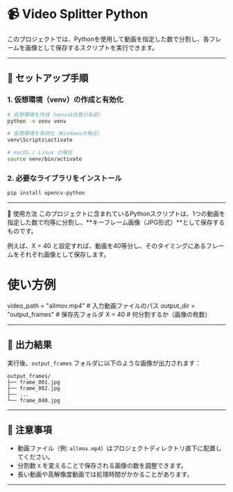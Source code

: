 # 📹 Video Splitter Python

このプロジェクトでは、Pythonを使用して動画を指定した数で分割し、各フレームを画像として保存するスクリプトを実行できます。

---

## 🔧 セットアップ手順

### 1. 仮想環境（venv）の作成と有効化

```bash
# 仮想環境を作成（venvは任意の名前）
python -m venv venv

# 仮想環境を有効化（Windowsの場合）
venv\Scripts\activate

# macOS / Linux の場合
source venv/bin/activate
```

### 2. 必要なライブラリをインストール

```bash
pip install opencv-python
```

---

📌 使用方法
このプロジェクトに含まれているPythonスクリプトは、1つの動画を指定した数で均等に分割し、**キーフレーム画像（JPG形式）**として保存するものです。

例えば、X = 40 と設定すれば、動画を40等分し、そのタイミングにあるフレームをそれぞれ画像として保存します。

# 使い方例
video_path = "allmov.mp4"      # 入力動画ファイルのパス
output_dir = "output_frames"   # 保存先フォルダ
X = 40                         # 何分割するか（画像の枚数）

---

## 📁 出力結果

実行後、`output_frames` フォルダに以下のような画像が出力されます：

```
output_frames/
├── frame_001.jpg
├── frame_002.jpg
├── ...
└── frame_040.jpg
```

---

## 📝 注意事項

* 動画ファイル（例: `allmov.mp4`）はプロジェクトディレクトリ直下に配置してください。
* 分割数 `X` を変えることで保存される画像の数を調整できます。
* 長い動画や高解像度動画では処理時間がかかることがあります。

---
